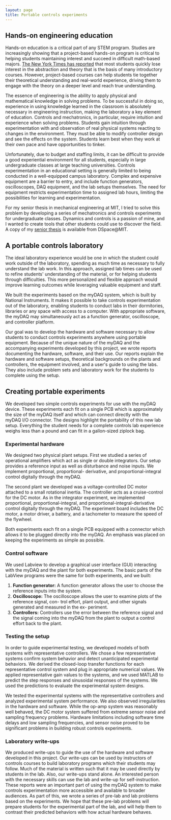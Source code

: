 ```yaml
---
layout: page
title: Portable controls experiments
---
```


## Hands-on engineering education

Hands-on education is a critical part of any STEM program. Studies are increasingly showing that a project-based hands-on program is critical to helping students maintaining interest and succeed in difficult math-based majors. [The New York Times has reported](http://www.nytimes.com/2011/11/06/education/edlife/why-science-majors-change-their-mind-its-just-so-darn-hard.html) that most students quickly lose interest in the abstraction and theory that is the basis of many introductory courses. However, project-based courses can help students tie together their theoretical understanding and real-world experience, driving them to engage with the theory on a deeper level and reach true understanding.

The essence of engineering is the ability to apply physical and mathematical knowledge in solving problems. To be successful in doing so, experience in using knowledge learned in the classroom is absolutely necessary in engineering instruction, making the laboratory a key element of education. Controls and mechatronics, in particular, require intuition and experience when solving problems. Students gain intuition through experimentation with and observation of real physical systems reacting to changes in the environment. They must be able to modify controller design and see the effects on the system. Students learn best when they work at their own pace and have opportunities to tinker.

Unfortunately, due to budget and staffing limits, it can be difficult to provide a good experiential environment for all students, especially in large undergraduate classes at large teaching universities. Controls experimentation in an educational setting is generally limited to being conducted in a well-equipped campus laboratory. Complex and expensive equipment are a barrier to entry, and include function generators, oscilloscopes, DAQ equipment, and the lab setups themselves. The need for equipment restricts experimentation time to assigned lab hours, limiting the possibilities for learning and experimentation.

For my senior thesis in mechanical engineering at MIT, I tried to solve this problem by developing a series of mechatronics and controls experiments for undergraduate classes. Dynamics and controls is a passion of mine, and I wanted to create tools that other students could use to discover the field. A copy of my [senior thesis](https://dspace.mit.edu/bitstream/handle/1721.1/74445/813303533-MIT.pdf?sequence=2) is available from DSpace@MIT.

## A portable controls laboratory

The ideal laboratory experience would be one in which the student could work outside of the laboratory, spending as much time as necessary to fully understand the lab work. In this approach, assigned lab times can be used to refine students' understanding of the material, or for helping students through difficulties. This more personalized and flexible approach would improve learning outcomes while leveraging valuable equipment and staff.

We built the experiments based on the myDAQ system, which is built by National Instruments. It makes it possible to take controls experimentation out of the laboratory, enabling students to conduct labs in their dormitories, libraries or any space with access to a computer. With appropriate software, the myDAQ may simultaneously act as a function generator, oscilloscope, and controller platform.

Our goal was to develop the hardware and software necessary to allow students to conduct controls experiments anywhere using portable equipment. Because of the unique nature of the myDAQ and the accompanying experiments developed by this project, we wrote reports documenting the hardware, software, and their use. Our reports explain the hardware and software setups, theoretical backgrounds on the plants and controllers, the equipment involved, and a user's guide to using the labs. They also include problem sets and laboratory work for the students to complete using the setup.

## Creating portable experiments

We developed two simple controls experiments for use with the myDAQ device. These experiments each fit on a single PCB which is approximately the size of the myDAQ itself and which can connect directly with the myDAQ I/O connector. The designs highlight the portability of this new lab setup. Everything the student needs for a complete controls lab experience weighs less than a pound and can fit in a gallon-sized ziplock bag.

### Experimental hardware

We designed two physical plant setups. First we studied a series of operational amplifiers which act as single or double integrators. Our setup provides a reference input as well as disturbance and noise inputs. We implement proportional, proportional- derivative, and proportional-integral control digitally through the myDAQ.

The second plant we developed was a voltage-controlled DC motor attached to a small rotational inertia. The controller acts as a cruise-control for the DC motor. As in the integrator experiment, we implemented proportional, proportional-integral, and proportional-integral-derivative control digitally through the myDAQ. The experiment board includes the DC motor, a motor driver, a battery, and a tachometer to measure the speed of the flywheel.

Both experiments each fit on a single PCB equipped with a connector which allows it to be plugged directly into the myDAQ. An emphasis was placed on keeping the experiments as simple as possible.

### Control software

We used Labview to develop a graphical user interface (GUI) interacting with the myDAQ and the plant for both experiments. The basic parts of the LabView programs were the same for both experiments, and we built:

1. **Function generator:** A function generator allows the user to choose the reference inputs into the system.
2. **Oscilloscope:** The oscilloscope allows the user to examine plots of the reference signal, con- trol effort, plant output, and other signals generated and measured in the ex- periment.
3. **Controllers:** Controllers use the error between the reference signal and the signal coming into the myDAQ from the plant to output a control effort back to the plant.

### Testing the setup

In order to guide experimental testing, we developed models of both systems with representative controllers. We chose a few representative systems confirm system behavior and detect unanticipated experimental behaviors. We derived the closed-loop transfer functions for each representative control system and plug in appropriate numerical values. We applied representative gain values to the systems, and we used MATLAB to predict the step responses and sinusoidal responses of the systems. We used the predictions to evaluate the experimental system designs.

We tested the experimental systems with the representative controllers and analyzed experimental system performance. We also observed irregularities in the hardware and software. While the op-amp system was reasonably well behaved, the DC motor system suffered from extreme sensor noise and sampling frequency problems. Hardware limitations including software time delays and low sampling frequencies, and sensor noise proved to be significant problems in building robust controls experiments.

### Laboratory write-ups

We produced write-ups to guide the use of the hardware and software developed in this project. Our write-ups can be used by instructors of controls courses to build laboratory programs which their students may follow. Much of the material is written such that it may be used directly by students in the lab. Also, our write-ups stand alone. An interested person with the necessary skills can use the lab and write-up for self-instruction. These reports were an important part of using the myDAQ system to make controls experimentation more accessible and available to broader audiences. As part of this, we wrote a series of pre-lab and lab problems based on the experiments. We hope that these pre-lab problems will prepare students for the experimental part of the lab, and will help them to contrast their predicted behaviors with how actual hardware behaves.
